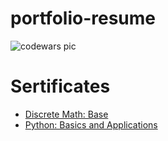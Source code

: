 # portfolio-resume
![codewars pic](https://www.codewars.com/users/ivanobivan/badges/large)
# Sertificates
- [Discrete Math: Base](https://stepik.org/certificate/7422db4c5e33e2f5e3e3a77bf9433fbe496ef4c6.pdf)
- [Python: Basics and Applications](https://stepik.org/certificate/15cf4baf80c9c86bc518e9985d1778d510f22fa0.pdf)
